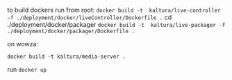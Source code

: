  to build dockers run from root:
 `docker build -t  kaltura/live-controller -f ./deployment/docker/liveController/Dockerfile .`
 cd ./deployment/docker/packager
 `docker build -t  kaltura/live-packager -f ./deployment/docker/packager/Dockerfile .`
 
 on wowza:
 
  `docker build -t kaltura/media-server .`
  
  
 run
 `docker up`